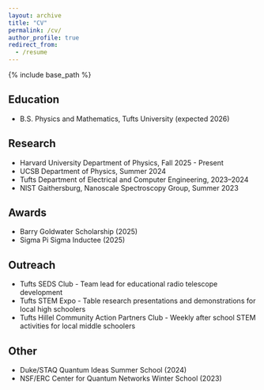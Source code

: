 ```yaml
---
layout: archive
title: "CV"
permalink: /cv/
author_profile: true
redirect_from:
  - /resume
---
```


{% include base_path %}

## Education
* B.S. Physics and Mathematics, Tufts University (expected 2026)

## Research

* Harvard University Department of Physics, Fall 2025 - Present
* UCSB Department of Physics, Summer 2024
* Tufts Department of Electrical and Computer Engineering, 2023–2024
* NIST Gaithersburg, Nanoscale Spectroscopy Group, Summer 2023

## Awards

* Barry Goldwater Scholarship (2025)
* Sigma Pi Sigma Inductee (2025)

## Outreach

* Tufts SEDS Club - Team lead for educational radio telescope development
* Tufts STEM Expo - Table research presentations and demonstrations for local high schoolers
* Tufts Hillel Community Action Partners Club - Weekly after school STEM activities for local middle schoolers

## Other

* Duke/STAQ Quantum Ideas Summer School (2024)
* NSF/ERC Center for Quantum Networks Winter School (2023)